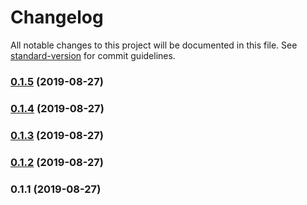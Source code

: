 # Changelog

All notable changes to this project will be documented in this file. See [standard-version](https://github.com/conventional-changelog/standard-version) for commit guidelines.

### [0.1.5](https://github.com/linwens/xue/compare/v0.1.4...v0.1.5) (2019-08-27)

### [0.1.4](https://github.com/linwens/xue/compare/v0.1.3...v0.1.4) (2019-08-27)

### [0.1.3](https://github.com/linwens/xue/compare/v0.1.2...v0.1.3) (2019-08-27)

### [0.1.2](https://github.com/linwens/xue/compare/v0.1.1...v0.1.2) (2019-08-27)

### 0.1.1 (2019-08-27)
